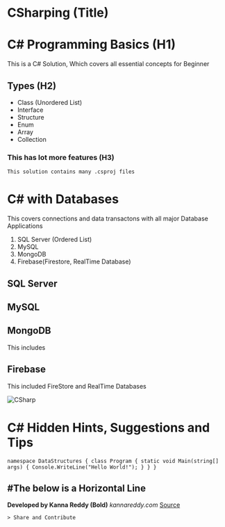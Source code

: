 CSharping (Title)
===

# C# Programming Basics (H1)
This is a C# Solution, Which covers all essential concepts for Beginner

## Types (H2)
- Class (Unordered List)
- Interface
- Structure
- Enum
- Array
- Collection
### This has lot more features (H3)
```
This solution contains many .csproj files
```


# C# with Databases
This covers connections and data transactons with all major Database Applications
1. SQL Server (Ordered List)
2. MySQL
3. MongoDB
4. Firebase(Firestore, RealTime Database)
## SQL Server

## MySQL

## MongoDB
This includes 
## Firebase
This included FireStore and RealTime Databases


![CSharp](image.jpg)


# C# Hidden Hints, Suggestions and Tips
`namespace DataStructures
{
    class Program
    {
        static void Main(string[] args)
        {
            Console.WriteLine("Hello World!");
        }
    }
}
`

#The below is a Horizontal Line
---

**Developed by Kanna Reddy (Bold)**
*kannareddy.com*
[Source](https://www.kannareddy.com)

	> Share and Contribute

